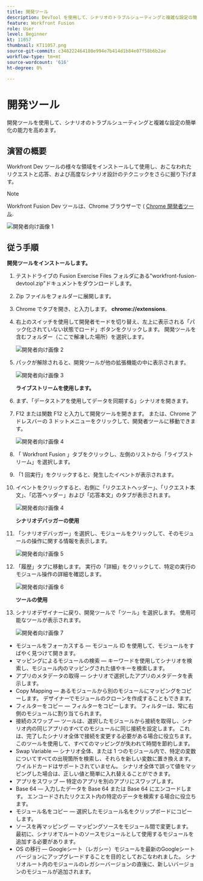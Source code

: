 ```yaml
---
title: 開発ツール
description: DevTool を使用して、シナリオのトラブルシューティングと複雑な設定の簡単化を実現します。
feature: Workfront Fusion
role: User
level: Beginner
kt: 11057
thumbnail: KT11057.png
source-git-commit: c348222464180e994e7b414d1b84e07f58b6b2ae
workflow-type: tm+mt
source-wordcount: '616'
ht-degree: 0%

---
```



# 開発ツール

開発ツールを使用して、シナリオのトラブルシューティングと複雑な設定の簡単化の能力を高めます。

## 演習の概要

Workfront Dev ツールの様々な領域をインストールして使用し、おこなわれたリクエストと応答、および高度なシナリオ設計のテクニックをさらに掘り下げます。

>[!NOTE]
>
>Workfront Fusion Dev ツールは、Chrome ブラウザーで ( [Chrome 開発者ツール](https://developer.chrome.com/docs/devtools/).

![開発者向け画像 1](../12-exercises/assets/devtool-walkthrough-1.png)

## 従う手順

**開発ツールをインストールします。**

1. テストドライブの Fusion Exercise Files フォルダにある&quot;workfront-fusion-devtool.zip&quot;ドキュメントをダウンロードします。
1. Zip ファイルをフォルダーに展開します。
1. Chrome でタブを開き、と入力します。 **chrome://extensions**.
1. 右上のスイッチを使用して開発者モードを切り替え、左上に表示される「パック化されていない状態でロード」ボタンをクリックします。 開発ツールを含むフォルダー（ここで解凍した場所）を選択します。

   ![開発者向け画像 2](../12-exercises/assets/devtool-walkthrough-2.png)

1. パックが解除されると、開発ツールが他の拡張機能の中に表示されます。

   ![開発者向け画像 3](../12-exercises/assets/devtool-walkthrough-3.png)

   **ライブストリームを使用します。**

1. まず、「データストアを使用してデータを同期する」シナリオを開きます。
1. F12 または関数 F12 と入力して開発ツールを開きます。 または、Chrome アドレスバーの 3 ドットメニューをクリックして、開発者ツールに移動できます。

   ![開発者向け画像 4](../12-exercises/assets/navigate-to-devtools.png)

1. 「 Workfront Fusion 」タブをクリックし、左側のリストから「ライブストリーム」を選択します。
1. 「1 回実行」をクリックすると、発生したイベントが表示されます。
1. イベントをクリックすると、右側に「リクエストヘッダー」、「リクエスト本文」、「応答ヘッダー」および「応答本文」のタブが表示されます。

   ![開発者向け画像 4](../12-exercises/assets/devtool-walkthrough-4.png)

   **シナリオデバッガーの使用**

1. 「シナリオデバッガー」を選択し、モジュールをクリックして、そのモジュールの操作に関する情報を表示します。

   ![開発者向け画像 5](../12-exercises/assets/devtool-walkthrough-5.png)

1. 「履歴」タブに移動します。 実行の「詳細」をクリックして、特定の実行のモジュール操作の詳細を確認します。

   ![開発者向け画像 6](../12-exercises/assets/devtool-walkthrough-6.png)

   **ツールの使用**

1. シナリオデザイナーに戻り、開発ツールで「ツール」を選択します。 使用可能なツールが表示されます。

   ![開発者向け画像 7](../12-exercises/assets/devtool-walkthrough-7.png)

+ モジュールをフォーカスする — モジュール ID を使用して、モジュールをすばやく見つけて開きます。
+ マッピングによるモジュールの検索 — キーワードを使用してシナリオを検索し、モジュール内のマッピングされた値やキーを検索します。
+ アプリのメタデータの取得 — シナリオで選択したアプリのメタデータを表示します。
+ Copy Mapping — あるモジュールから別のモジュールにマッピングをコピーします。 デザイナーでモジュールのクローンを作成することもできます。
+ フィルターをコピー — フィルターをコピーします。 フィルターは、常に右側のモジュールに割り当てられます。
+ 接続のスワップ — ツールは、選択したモジュールから接続を取得し、シナリオ内の同じアプリのすべてのモジュールに同じ接続を設定します。 これは、完了したシナリオ全体で接続を変更する必要がある場合に役立ちます。 このツールを使用して、すべてのマッピングが失われて時間を節約します。
+ Swap Variable — シナリオ全体、または 1 つのモジュール内で、特定の変数についてすべての出現箇所を検索し、それらを新しい変数に置き換えます。 ワイルドカードはサポートされていません。 シナリオ全体で誤って値をマッピングした場合は、正しい値と簡単に入れ替えることができます。
+ アプリをスワップ — 特定のアプリを別のアプリにスワップします。
+ Base 64 — 入力したデータを Base 64 または Base 64 にエンコードします。 エンコードされたリクエスト内の特定のデータを検索する場合に役立ちます。
+ モジュール名をコピー — 選択したモジュール名をクリップボードにコピーします。
+ ソースを再マッピング — マッピングソースをモジュール間で変更します。 最初に、シナリオでルートのソースモジュールとして使用するモジュールを追加する必要があります。
+ OS の移行 — Googleシート（レガシー）モジュールを最新のGoogleシートバージョンにアップグレードすることを目的としておこなわれました。 シナリオルート内のモジュールのレガシーバージョンの直後に、新しいバージョンのモジュールが追加されます。
